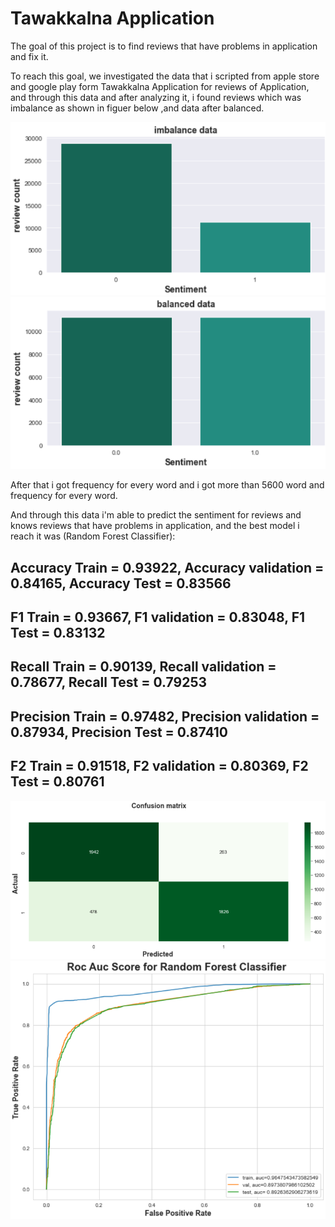 #  Tawakkalna Application

The goal of this project is to find reviews that have problems in application and fix it.





To reach this goal, we investigated the data that i scripted from apple store and google play form Tawakkalna Application for reviews of Application, and through this data and after analyzing it, i found reviews which was imbalance as shown in figuer below ,and data after balanced.

![](MVP_image/imbalance_data.png) ![](MVP_image/balanced_data.png)   


After that i got frequency for every word and i got more than 5600 word and frequency for every word. 

And through this data i'm able to predict the sentiment for reviews and knows reviews that have problems in application, and the best model i reach it was (Random Forest Classifier):

Accuracy Train = 0.93922,
Accuracy validation = 0.84165,
Accuracy Test = 0.83566
-------------------------
F1 Train = 0.93667,
F1 validation = 0.83048,
F1 Test = 0.83132
-------------------------
Recall Train = 0.90139,
Recall validation = 0.78677,
Recall Test = 0.79253
-------------------------
Precision Train = 0.97482,
Precision validation = 0.87934,
Precision Test = 0.87410
-------------------------
F2 Train = 0.91518,
F2 validation = 0.80369,
F2 Test = 0.80761
-------------------------


![](MVP_image/confusion_matrix.png)  
![](MVP_image/roc_auc_score.png) 


